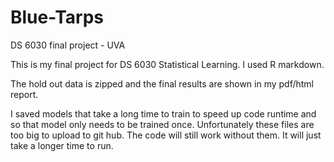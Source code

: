 # Blue-Tarps
DS 6030 final project - UVA


This is my final project for DS 6030 Statistical Learning. I used R markdown.

The hold out data is zipped and the final results are shown in my pdf/html report. 

I saved models that take a long time to train to speed up code runtime and so that model only needs to be trained once. Unfortunately these files are too big to upload to git hub. The code will still work without them. It will just take a longer time to run.
